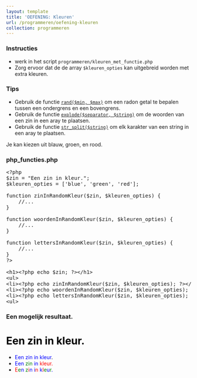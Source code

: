 ```yaml
---
layout: template
title: 'OEFENING: Kleuren'
url: /programmeren/oefening-kleuren
collection: programmeren
---
```

<div class="highlight">
    <h3>Instructies</h3>
    <ul>
        <li>werk in het script <code>programmeren/kleuren_met_functie.php</code></li>
        <li>Zorg ervoor dat de de array <code>$kleuren_opties</code> kan uitgebreid worden met extra kleuren.</li>
    </ul>
    <h3>Tips</h3>
    <ul>
        <li>Gebruik de functie <a target="_blank" href="https://www.php.net/manual/en/function.rand.php"><code>rand($min, $max)</code></a> om een radon getal te bepalen tussen een ondergrens en een bovengrens.</li>
        <li>Gebruik de functie <a target="_blank" href="https://www.php.net/manual/en/function.explode.php"><code>explode($separator, $string)</code></a> om de woorden van een zin in een aray te plaatsen.</li>
        <li>Gebruik de functie <a target="_blank" href="https://www.php.net/manual/en/function.str-split.php"><code>str_split($string)</code></a> om elk karakter van een string in een aray te plaatsen.</li>
    </ul>
</div>

Je kan kiezen uit blauw, groen, en rood.

### php_functies.php
<pre data-enlighter-theme="beyond" data-enlighter-language="php">
&lt;?php
$zin = "Een zin in kleur.";
$kleuren_opties = ['blue', 'green', 'red'];

function zinInRandomKleur($zin, $kleuren_opties) {
    //...
}

function woordenInRandomKleur($zin, $kleuren_opties) {
    //...
}

function lettersInRandomKleur($zin, $kleuren_opties) {
    //...
}
?&gt;

&lt;h1&gt;&lt;?php echo $zin; ?&gt;&lt;/h1&gt;
&lt;ul&gt;
&lt;li&gt;&lt;?php echo zinInRandomKleur($zin, $kleuren_opties); ?&gt;&lt;/li&gt;
&lt;li&gt;&lt;?php echo woordenInRandomKleur($zin, $kleuren_opties); ?&gt;&lt;/li&gt;
&lt;li&gt;&lt;?php echo lettersInRandomKleur($zin, $kleuren_opties); ?&gt;&lt;/li&gt;
&lt;ul&gt;
</pre>

### Een mogelijk resultaat.
<div class="shadow result">
<h1 style="color: black">Een zin in kleur.</h1>
<ul>
    <li><span style="color: blue">Een zin in kleur</span>.</li>
    <li><span style="color: blue">Een</span> <span style="color: green">zin</span> <span style="color: blue">in</span> <span style="color: red">kleur.</span></li>
    <li><span style="color: red">E</span><span style="color: green">e</span><span style="color: blue">n</span> <span style="color: green">z</span><span style="color: red">i</span><span style="color: blue">n</span> <span style="color: blue">i</span><span style="color: red">n</span> <span style="color: blue">k</span><span style="color: red">l</span><span style="color: green">e</span><span style="color: blue">u</span><span style="color: green">r</span><span style="color: blue">.</span></li>
</ul>
</div>